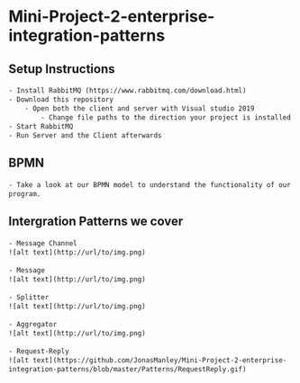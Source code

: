 # Mini-Project-2-enterprise-integration-patterns
## Setup Instructions
	- Install RabbitMQ (https://www.rabbitmq.com/download.html)
	- Download this repository
		- Open both the client and server with Visual studio 2019
			- Change file paths to the direction your project is installed
	- Start RabbitMQ
	- Run Server and the Client afterwards
	
## BPMN
	- Take a look at our BPMN model to understand the functionality of our program.
	
## Intergration Patterns we cover
	- Message Channel
	![alt text](http://url/to/img.png)
	
	- Message
	![alt text](http://url/to/img.png)
	
	- Splitter
	![alt text](http://url/to/img.png)
	
	- Aggregator
	![alt text](http://url/to/img.png)
	
	- Request-Reply
	![alt text](https://github.com/JonasManley/Mini-Project-2-enterprise-integration-patterns/blob/master/Patterns/RequestReply.gif)
